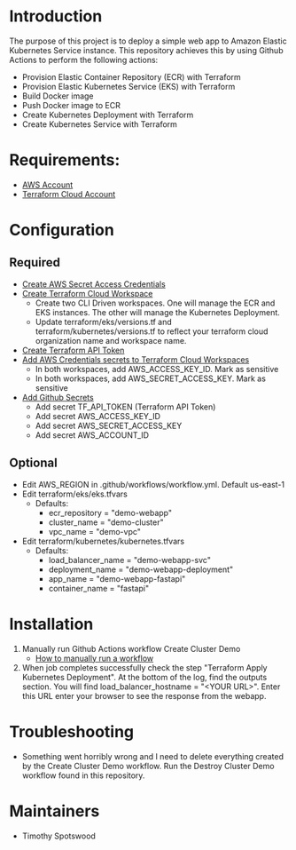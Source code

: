 # Introduction
 The purpose of this project is to deploy a simple web app to Amazon Elastic Kubernetes Service instance. This repository achieves this by using Github Actions to perform the following actions:
 * Provision Elastic Container Repository (ECR) with Terraform
 * Provision Elastic Kubernetes Service (EKS) with Terraform
 * Build Docker image 
 * Push Docker image to ECR
 * Create Kubernetes Deployment with Terraform
 * Create Kubernetes Service with Terraform

# Requirements:
* [AWS Account](https://aws.amazon.com/premiumsupport/knowledge-center/create-and-activate-aws-account/)
* [Terraform Cloud Account](https://app.terraform.io/signup/account)

# Configuration
## Required
* [Create AWS Secret Access Credentials](https://docs.aws.amazon.com/general/latest/gr/aws-sec-cred-types.html)
* [Create Terraform Cloud Workspace](https://www.terraform.io/cloud-docs/workspaces/creating)
  * Create two CLI Driven workspaces. One will manage the ECR and EKS instances. The other will manage the Kubernetes Deployment. 
  * Update terraform/eks/versions.tf and terraform/kubernetes/versions.tf to reflect your terraform cloud organization name and workspace name.
* [Create Terraform API Token](https://www.terraform.io/cloud-docs/users-teams-organizations/users#user-settings)
* [Add AWS Credentials secrets to Terraform Cloud Workspaces](https://www.terraform.io/cloud-docs/workspaces/variables)
  * In both workspaces, add AWS_ACCESS_KEY_ID. Mark as sensitive
  * In both workspaces, add AWS_SECRET_ACCESS_KEY. Mark as sensitive
* [Add Github Secrets](https://docs.github.com/en/actions/security-guides/encrypted-secrets)
  * Add secret TF_API_TOKEN (Terraform API Token)
  * Add secret AWS_ACCESS_KEY_ID
  * Add secret AWS_SECRET_ACCESS_KEY
  * Add secret AWS_ACCOUNT_ID
## Optional
* Edit AWS_REGION in .github/workflows/workflow.yml. Default us-east-1
* Edit terraform/eks/eks.tfvars
  * Defaults:
    * ecr_repository = "demo-webapp"
    * cluster_name = "demo-cluster"
    * vpc_name = "demo-vpc"
* Edit terraform/kubernetes/kubernetes.tfvars
  * Defaults:
    * load_balancer_name = "demo-webapp-svc"
    * deployment_name = "demo-webapp-deployment"
    * app_name = "demo-webapp-fastapi"
    * container_name = "fastapi"
# Installation
1. Manually run Github Actions workflow Create Cluster Demo
   * [How to manually run a workflow](https://docs.github.com/en/actions/managing-workflow-runs/manually-running-a-workflow)
2. When job completes successfully check the step "Terraform Apply Kubernetes Deployment". At the bottom of the log, find the outputs section. You will find load_balancer_hostname = "\<YOUR URL\>". Enter this URL enter your browser to see the response from the webapp.
# Troubleshooting
* Something went horribly wrong and I need to delete everything created by the Create Cluster Demo workflow. Run the Destroy Cluster Demo workflow found in this repository. 
# Maintainers
* Timothy Spotswood
